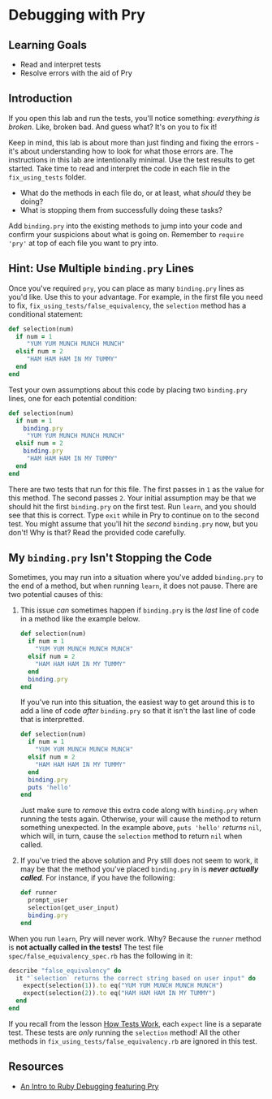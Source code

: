 
# Debugging with Pry

## Learning Goals

- Read and interpret tests
- Resolve errors with the aid of Pry

## Introduction

If you open this lab and run the tests, you'll notice something: _everything is
broken_. Like, broken bad. And guess what?  It's on you to fix it!

Keep in mind, this lab is about more than just finding and fixing the errors -
it's about understanding how to look for what those errors are. The instructions
in this lab are intentionally minimal. Use the test results to get started. Take
time to read and interpret the code in each file in the `fix_using_tests`
folder.

- What do the methods in each file do, or at least, what _should_ they be doing?
- What is stopping them from successfully doing these tasks?

Add `binding.pry` into the existing methods to jump into your code and confirm
your suspicions about what is going on. Remember to `require 'pry'` at top of
each file you want to pry into.

## Hint: Use Multiple `binding.pry` Lines

Once you've required `pry`, you can place as many `binding.pry` lines as you'd
like. Use this to your advantage. For example, in the first file you need to
fix, `fix_using_tests/false_equivalency`, the `selection` method has a
conditional statement:

```rb
def selection(num)
  if num = 1
     "YUM YUM MUNCH MUNCH MUNCH"
  elsif num = 2
     "HAM HAM HAM IN MY TUMMY"
  end
end
```

Test your own assumptions about this code by placing two `binding.pry` lines,
one for each potential condition:

```rb
def selection(num)
  if num = 1
    binding.pry
     "YUM YUM MUNCH MUNCH MUNCH"
  elsif num = 2
    binding.pry
     "HAM HAM HAM IN MY TUMMY"
  end
end
```

There are two tests that run for this file. The first passes in `1` as the value
for this method. The second passes `2`. Your initial assumption may be that we
should hit the first `binding.pry` on the first test. Run `learn`, and you
should see that this is correct. Type `exit` while in Pry to continue on to the
second test. You might assume that you'll hit the _second_ `binding.pry` now,
but you don't! Why is that? Read the provided code carefully.

## My `binding.pry` Isn't Stopping the Code

Sometimes, you may run into a situation where you've added `binding.pry` to the
end of a method, but when running `learn`, it does not pause. There are two 
potential causes of this:

1. This issue _can_ sometimes happen if `binding.pry` is the _last_ line of code
   in a method like the example below.

    ```rb
    def selection(num)
      if num = 1
        "YUM YUM MUNCH MUNCH MUNCH"
      elsif num = 2
        "HAM HAM HAM IN MY TUMMY"
      end
      binding.pry
    end
    ```

   If you've run into this situation, the easiest way to get around this is to
   add a line of code _after_ `binding.pry` so that it isn't the last line of
   code that is interpretted.

    ```rb
    def selection(num)
      if num = 1
        "YUM YUM MUNCH MUNCH MUNCH"
      elsif num = 2
        "HAM HAM HAM IN MY TUMMY"
      end
      binding.pry
      puts 'hello'
    end
    ```

   Just make sure to _remove_ this extra code along with `binding.pry` when running the tests again. Otherwise, your will cause the method to return something unexpected.  In the example above, `puts 'hello'` _returns_ `nil`, which will, in turn, cause the `selection` method to return `nil` when called.

2. If you've tried the above solution and Pry still does not seem to work, it
   may be that the method you've placed `binding.pry` in is **_never actually called_**. For instance, if you have the following:

    ```rb
    def runner
      prompt_user
      selection(get_user_input)
      binding.pry
    end
    ```

  When you run `learn`, Pry will never work. Why? Because the `runner` method is
  **not actually called in the tests!** The test file `spec/false_equivalency_spec.rb` has the following in it:

  ```rb
  describe "false_equivalency" do
    it "`selection` returns the correct string based on user input" do
      expect(selection(1)).to eq("YUM YUM MUNCH MUNCH MUNCH")
      expect(selection(2)).to eq("HAM HAM HAM IN MY TUMMY")
    end
  end
  ```

  If you recall from the lesson [How Tests Work][], each `expect` line is a
  separate test. These tests are _only_ running the `selection` method! All the
  other methods in `fix_using_tests/false_equivalency.rb` are ignored in this
  test.

[How Tests Work]: https://github.com/learn-co-curriculum/reading-errors-and-debugging-how-tests-work

## Resources

- [An Intro to Ruby Debugging featuring Pry](https://medium.com/@TheDickWard/an-intro-to-ruby-debugging-featuring-pry-c931fde69069)
